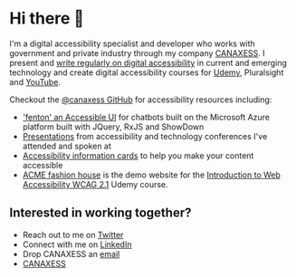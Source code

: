 # Hi there 👋

I'm a digital accessibility specialist and developer who works with government and private industry through my company [CANAXESS](https://www.canaxess.com.au/). I present and [write regularly on digital accessibility](https://www.canaxess.com.au/articles/) in current and emerging technology and create digital accessibility courses for [Udemy](https://www.udemy.com/course/introduction-to-web-accessibility-wcag21/?referralCode=05B73E4177FADAD9930A), Pluralsight and [YouTube](https://www.youtube.com/channel/UC4RRZYoLnoY7XB1QVzI7Mig).

Checkout the [@canaxess GitHub](https://github.com/canaxess) for accessibility resources including:
* ['fenton' an Accessible UI](https://github.com/canaxess/fenton) for chatbots built on the Microsoft Azure platform built with JQuery, RxJS and ShowDown
* [Presentations](https://github.com/canaxess/presentations) from accessibility and technology conferences I've attended and spoken at
* [Accessibility information cards](https://github.com/canaxess/information-cards) to help you make your content accessible
* [ACME fashion house](https://github.com/canaxess/ACME-fashion-house) is the demo website for the [Introduction to Web Accessibility WCAG 2.1](https://www.udemy.com/course/introduction-to-web-accessibility-wcag21/?referralCode=05B73E4177FADAD9930A) Udemy course.

## Interested in working together?
* Reach out to me on [Twitter](https://twitter.com/MrRossMullen)
* Connect with me on [LinkedIn](https://www.linkedin.com/in/rossmullen/)
* Drop CANAXESS an [email](mailto:hello@canaxess.com.au)
* [CANAXESS](https://www.canaxess.com.au/)

<!--
**rossmullen/rossmullen** is a ✨ _special_ ✨ repository because its `README.md` (this file) appears on your GitHub profile.

Here are some ideas to get you started:

- 🔭 I’m currently working on ...
- 🌱 I’m currently learning ...
- 👯 I’m looking to collaborate on ...
- 🤔 I’m looking for help with ...
- 💬 Ask me about ...
- 📫 How to reach me: ...
- 😄 Pronouns: ...
- ⚡ Fun fact: ...
-->

